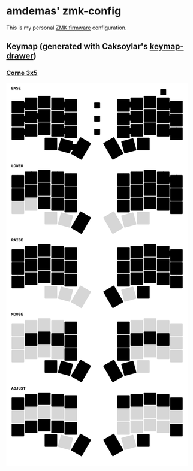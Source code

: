 # amdemas' zmk-config

This is my personal [ZMK firmware](https://github.com/zmkfirmware/zmk/) configuration.


## Keymap (generated with Caksoylar's [keymap-drawer](https://github.com/caksoylar/keymap-drawer))

### [Corne 3x5](./config/corne.keymap)
![36 key layout (generated with Caksoylar's keymap-drawer)](./keymaps/corne.svg)
